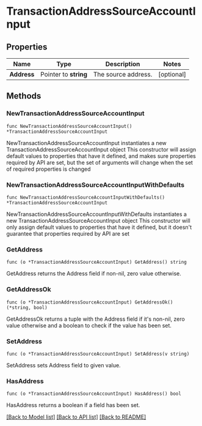# TransactionAddressSourceAccountInput

## Properties

Name | Type | Description | Notes
------------ | ------------- | ------------- | -------------
**Address** | Pointer to **string** | The source address. | [optional] 

## Methods

### NewTransactionAddressSourceAccountInput

`func NewTransactionAddressSourceAccountInput() *TransactionAddressSourceAccountInput`

NewTransactionAddressSourceAccountInput instantiates a new TransactionAddressSourceAccountInput object
This constructor will assign default values to properties that have it defined,
and makes sure properties required by API are set, but the set of arguments
will change when the set of required properties is changed

### NewTransactionAddressSourceAccountInputWithDefaults

`func NewTransactionAddressSourceAccountInputWithDefaults() *TransactionAddressSourceAccountInput`

NewTransactionAddressSourceAccountInputWithDefaults instantiates a new TransactionAddressSourceAccountInput object
This constructor will only assign default values to properties that have it defined,
but it doesn't guarantee that properties required by API are set

### GetAddress

`func (o *TransactionAddressSourceAccountInput) GetAddress() string`

GetAddress returns the Address field if non-nil, zero value otherwise.

### GetAddressOk

`func (o *TransactionAddressSourceAccountInput) GetAddressOk() (*string, bool)`

GetAddressOk returns a tuple with the Address field if it's non-nil, zero value otherwise
and a boolean to check if the value has been set.

### SetAddress

`func (o *TransactionAddressSourceAccountInput) SetAddress(v string)`

SetAddress sets Address field to given value.

### HasAddress

`func (o *TransactionAddressSourceAccountInput) HasAddress() bool`

HasAddress returns a boolean if a field has been set.


[[Back to Model list]](../README.md#documentation-for-models) [[Back to API list]](../README.md#documentation-for-api-endpoints) [[Back to README]](../README.md)


